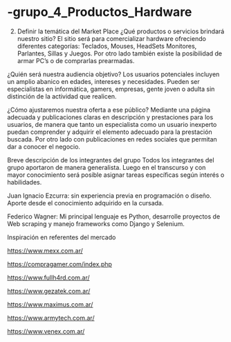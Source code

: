 # -grupo_4_Productos_Hardware

2. Definir la temática del Market Place
¿Qué productos o servicios brindará nuestro sitio?
El sitio será para comercializar hardware ofreciendo diferentes categorías: Teclados, Mouses, HeadSets Monitores, Parlantes, Sillas y Juegos.
Por otro lado también existe la posibilidad de armar PC’s o de comprarlas prearmadas.

¿Quién será nuestra audiencia objetivo?
Los usuarios potenciales incluyen un amplio abanico en edades, intereses y necesidades. Pueden ser especialistas en informática, gamers, empresas, gente joven o adulta sin distinción de la actividad que realicen.

¿Cómo ajustaremos nuestra oferta a ese público?
Mediante una página adecuada y publicaciones claras en descripción y prestaciones para los usuarios, de manera que tanto un especialista como un usuario inexperto puedan comprender y adquirir el elemento adecuado para la prestación buscada. Por otro lado con publicaciones en redes sociales que permitan dar a conocer el negocio.

Breve descripción de los integrantes del grupo
Todos los integrantes del grupo aportaron de manera generalista. Luego en el transcurso y con mayor conocimiento será posible asignar tareas específicas según interés o habilidades.

Juan Ignacio Ezcurra: sin experiencia previa en programación o diseño. Aporte desde el conocimiento adquirido en la cursada. 

Federico Wagner: Mi principal lenguaje es Python, desarrolle proyectos de Web scraping y manejo frameworks como Django y Selenium.


Inspiración en referentes del mercado

https://www.mexx.com.ar/

https://compragamer.com/index.php

https://www.fullh4rd.com.ar/

https://www.gezatek.com.ar/

https://www.maximus.com.ar/

https://www.armytech.com.ar/

https://www.venex.com.ar/
